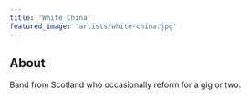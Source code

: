```yaml
---
title: 'White China'
featured_image: 'artists/white-china.jpg'
---
```


## About

Band from Scotland who occasionally reform for a gig or two.
